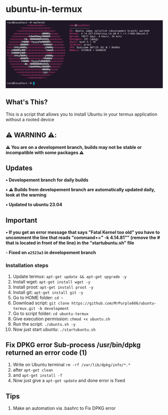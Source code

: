 # ubuntu-in-termux

![Neofetch](https://raw.githubusercontent.com/MrPurple666/ubuntu-termux/development/images/22.04.png)

## What's This?

This is a script that allows you to install Ubuntu in your termux application without a rooted device

## ⚠️ WARNING ⚠️:
**⚠️ You are on a development branch, builds may not be stable or incompatible with some packages ⚠️**

## Updates

**• Developement branch for daily builds**

**• ⚠️ Builds from developement branch are automatically updated daily, look at the warning**

**• Updated to ubuntu 23.04**

## Important

**• If you get an error message that says "Fatal Kernel too old" you have to uncomment the line that reads "command+=" -k 4.14.81"" (remove the # that is located in front of the line) in the "startubuntu.sh" file**

**- Fixed on `e2523a3` in developement branch**

### Installation steps

1. Update termux: `apt-get update && apt-get upgrade -y`
2. Install wget: `apt-get install wget -y`
3. Install proot: `apt-get install proot -y`
4. Install git: `apt-get install git -y`
5. Go to HOME folder: `cd ~`
6. Download script: `git clone https://github.com/MrPurple666/ubuntu-termux.git -b development`
7. Go to script folder: `cd ubuntu-termux`
8. Give execution permission: `chmod +x ubuntu.sh`
9. Run the script: `./ubuntu.sh -y`
10. Now just start ubuntu: `./startubuntu.sh`

## Fix DPKG error **Sub-process /usr/bin/dpkg returned an error code (1)**

1. Write on Ubuntu terminal `rm -rf /var/lib/dpkg/info/*.*`
2. after `apt-get clean`
3. and `apt-get install -f`
4. Now just give a `apt-get update` and done error is fixed

## Tips
1. Make an automation via .bashrc to Fix DPKG error
